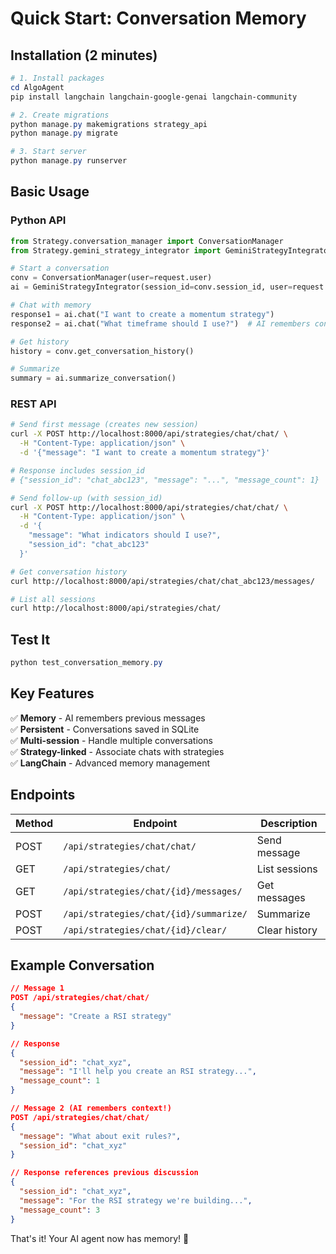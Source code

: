 # Quick Start: Conversation Memory

## Installation (2 minutes)

```powershell
# 1. Install packages
cd AlgoAgent
pip install langchain langchain-google-genai langchain-community

# 2. Create migrations
python manage.py makemigrations strategy_api
python manage.py migrate

# 3. Start server
python manage.py runserver
```

## Basic Usage

### Python API

```python
from Strategy.conversation_manager import ConversationManager
from Strategy.gemini_strategy_integrator import GeminiStrategyIntegrator

# Start a conversation
conv = ConversationManager(user=request.user)
ai = GeminiStrategyIntegrator(session_id=conv.session_id, user=request.user)

# Chat with memory
response1 = ai.chat("I want to create a momentum strategy")
response2 = ai.chat("What timeframe should I use?")  # AI remembers context!

# Get history
history = conv.get_conversation_history()

# Summarize
summary = ai.summarize_conversation()
```

### REST API

```bash
# Send first message (creates new session)
curl -X POST http://localhost:8000/api/strategies/chat/chat/ \
  -H "Content-Type: application/json" \
  -d '{"message": "I want to create a momentum strategy"}'

# Response includes session_id
# {"session_id": "chat_abc123", "message": "...", "message_count": 1}

# Send follow-up (with session_id)
curl -X POST http://localhost:8000/api/strategies/chat/chat/ \
  -H "Content-Type: application/json" \
  -d '{
    "message": "What indicators should I use?",
    "session_id": "chat_abc123"
  }'

# Get conversation history
curl http://localhost:8000/api/strategies/chat/chat_abc123/messages/

# List all sessions
curl http://localhost:8000/api/strategies/chat/
```

## Test It

```powershell
python test_conversation_memory.py
```

## Key Features

✅ **Memory** - AI remembers previous messages  
✅ **Persistent** - Conversations saved in SQLite  
✅ **Multi-session** - Handle multiple conversations  
✅ **Strategy-linked** - Associate chats with strategies  
✅ **LangChain** - Advanced memory management  

## Endpoints

| Method | Endpoint | Description |
|--------|----------|-------------|
| POST | `/api/strategies/chat/chat/` | Send message |
| GET | `/api/strategies/chat/` | List sessions |
| GET | `/api/strategies/chat/{id}/messages/` | Get messages |
| POST | `/api/strategies/chat/{id}/summarize/` | Summarize |
| POST | `/api/strategies/chat/{id}/clear/` | Clear history |

## Example Conversation

```json
// Message 1
POST /api/strategies/chat/chat/
{
  "message": "Create a RSI strategy"
}

// Response
{
  "session_id": "chat_xyz",
  "message": "I'll help you create an RSI strategy...",
  "message_count": 1
}

// Message 2 (AI remembers context!)
POST /api/strategies/chat/chat/
{
  "message": "What about exit rules?",
  "session_id": "chat_xyz"
}

// Response references previous discussion
{
  "session_id": "chat_xyz",
  "message": "For the RSI strategy we're building...",
  "message_count": 3
}
```

That's it! Your AI agent now has memory! 🧠
